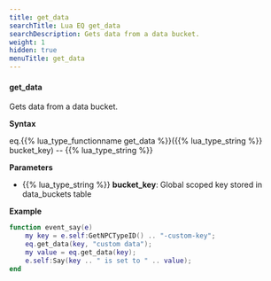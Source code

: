 ```yaml
---
title: get_data
searchTitle: Lua EQ get_data
searchDescription: Gets data from a data bucket.
weight: 1
hidden: true
menuTitle: get_data
---
```


#### get_data

Gets data from a data bucket.

**Syntax**

eq.{{% lua_type_functionname get_data %}}({{% lua_type_string %}} bucket_key) -- {{% lua_type_string %}}

**Parameters**

- {{% lua_type_string %}} **bucket_key**: Global scoped key stored in data_buckets table

**Example**

```lua
function event_say(e)
    my key = e.self:GetNPCTypeID() .. "-custom-key";
    eq.get_data(key, "custom data");
    my value = eq.get_data(key);
    e.self:Say(key .. " is set to " .. value);
end
```